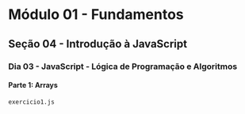 # Módulo 01 - Fundamentos
## Seção 04 - Introdução à JavaScript
### Dia 03 - JavaScript - Lógica de Programação e Algoritmos

#### Parte 1: Arrays

    exercicio1.js